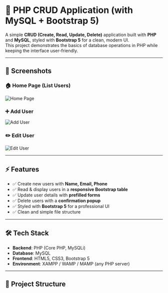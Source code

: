# 🚀 PHP CRUD Application (with MySQL + Bootstrap 5)

A simple **CRUD (Create, Read, Update, Delete)** application built with **PHP** and **MySQL**, styled with **Bootstrap 5** for a clean, modern UI.  
This project demonstrates the basics of database operations in PHP while keeping the interface user-friendly.

---

## 📸 Screenshots

### 🏠 Home Page (List Users)
![Home Page](./image/img1.png)

### ➕ Add User
![Add User](./image/img2.png)

### ✏️ Edit User
![Edit User](./image/img2.png)

---

## ⚡ Features
- ✅ Create new users with **Name, Email, Phone**  
- ✅ Read & display users in a **responsive Bootstrap table**  
- ✅ Update user details with **prefilled forms**  
- ✅ Delete users with a **confirmation popup**  
- ✅ Styled with **Bootstrap 5** for a professional UI  
- ✅ Clean and simple file structure  

---

## 🛠️ Tech Stack
- **Backend**: PHP (Core PHP, MySQLi)
- **Database**: MySQL
- **Frontend**: HTML5, CSS3, Bootstrap 5
- **Environment**: XAMPP / WAMP / MAMP (any PHP server)

---

## 📂 Project Structure



